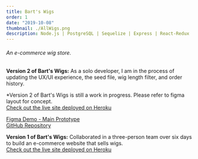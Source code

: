 ```yaml
---
title: Bart's Wigs
order: 1
date: "2019-10-08"
thumbnail: ./AllWigs.png
description: Node.js | PostgreSQL | Sequelize | Express | React-Redux | HTML & CSS | Figma
---
```


<div class="kg-width-wide">

###### An e-commerce wig store.

**Version 2 of Bart's Wigs:** As a solo developer, I am in the process of updating the UX/UI experience, the seed file, wig length filter, and order history.

\*Version 2 of Bart's Wigs is still a work in progress. Please refer to figma layout for concept.<br/>
<a href="https://grace-shopper-v2.herokuapp.com/"
title="Heroku"
target="_blank"
rel="noopener noreferrer">Check out the live site deployed on Heroku</a><br/>

<a href="https://www.figma.com/proto/nJ6kqa4LeFI2U1w3gLtq9L/Bart-s-Wigs?node-id=14%3A43&scaling=scale-down"
title="FigmaLayout"
target="_blank"
rel="noopener noreferrer">Figma Demo - Main Prototype</a><br/>
<a href="https://github.com/DDVVPP/Grace-Shopper"
title="GitHubWigs"
target="_blank"
rel="noopener noreferrer">GitHub Repository</a><br/>

**Version 1 of Bart's Wigs:** Collaborated in a three-person team over six days to build an e-commerce website that sells wigs.<br/>
<a href="https://grace-shopper-wigs.herokuapp.com/"
title="Heroku"
target="_blank"
rel="noopener noreferrer">Check out the live site deployed on Heroku</a><br/>

<!-- `youtube:https://www.youtube.com/` -->

</div>
